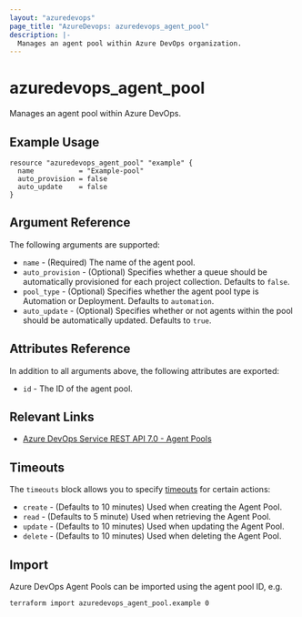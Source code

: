 ```yaml
---
layout: "azuredevops"
page_title: "AzureDevops: azuredevops_agent_pool"
description: |-
  Manages an agent pool within Azure DevOps organization.
---
```


# azuredevops_agent_pool

Manages an agent pool within Azure DevOps.

## Example Usage

```hcl
resource "azuredevops_agent_pool" "example" {
  name           = "Example-pool"
  auto_provision = false
  auto_update    = false
}
```

## Argument Reference

The following arguments are supported:

- `name` - (Required) The name of the agent pool.
- `auto_provision` - (Optional) Specifies whether a queue should be automatically provisioned for each project collection. Defaults to `false`.
- `pool_type` - (Optional) Specifies whether the agent pool type is Automation or Deployment. Defaults to `automation`.
- `auto_update` - (Optional) Specifies whether or not agents within the pool should be automatically updated. Defaults to `true`.

## Attributes Reference

In addition to all arguments above, the following attributes are exported:

- `id` - The ID of the agent pool.

## Relevant Links

- [Azure DevOps Service REST API 7.0 - Agent Pools](https://docs.microsoft.com/en-us/rest/api/azure/devops/distributedtask/pools?view=azure-devops-rest-7.0)

## Timeouts

The `timeouts` block allows you to specify [timeouts](https://developer.hashicorp.com/terraform/language/resources/syntax#operation-timeouts) for certain actions:

* `create` - (Defaults to 10 minutes) Used when creating the Agent Pool.
* `read` - (Defaults to 5 minute) Used when retrieving the Agent Pool.
* `update` - (Defaults to 10 minutes) Used when updating the Agent Pool.
* `delete` - (Defaults to 10 minutes) Used when deleting the Agent Pool.

## Import

Azure DevOps Agent Pools can be imported using the agent pool ID, e.g.

```sh
terraform import azuredevops_agent_pool.example 0
```
